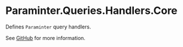 # Paraminter.Queries.Handlers.Core

Defines `Paraminter` query handlers.

See [GitHub](https://github.com/Paraminter/Paraminter.Queries) for more information.